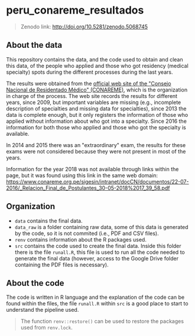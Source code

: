 # peru_conareme_resultados

> Zenodo link: http://doi.org/10.5281/zenodo.5068745

## About the data

This repository contains the data, and the code used to obtain and clean this data, of the people who applied and those who got residency (medical specialty) spots during the different processes during the last years.

The results were obtained from the [official web site of the "Consejo Nacional de Residentado Médico" (CONAREME)](https://www.conareme.org.pe/web/), which is the organization in charge of the process. The web site records the results for different years, since 2009, but important variables are missing (e.g., incomplete description of specialties and missing data for specialties), since 2013 the data is complete enough, but it only registers the information of those who applied without information about who got into a specialty. Since 2016 the information for both those who applied and those who got the specialty is available.

In 2014 and 2015 there was an "extraordinary" exam, the results for these exams were not considered because they were not present in most of the years.

Information for the year 2018 was not available through links within the page, but it was found using this link in the same web domain: https://www.conareme.org.pe/sigesin/intranet/docCN/documentos/22-07-2016/_Relacion_Final_de_Postulantes_30-05-2018%2017_39_58.pdf

## Organization

- `data` contains the final data.
- `data_raw` is a folder containing raw data, some of this data is generated by the code, so it is not commited (i.e., PDF and CSV files).
- `renv` contains information about the R packages used.
- `src` contains the code used to create the final data. Inside this folder there is the file `runall.R`, this file is used to run all the code needed to generate the final data (however, access to the Google Drive folder containing the PDF files is necessary).

## About the code

The code is written in R language and the explanation of the code can be found within the files, the file `runall.R` within `src` is a good place to start to understand the pipeline used.

> The function `renv::restore()` can be used to restore the packages used from `renv.lock`.
